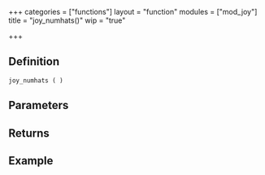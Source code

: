 +++
categories = ["functions"]
layout = "function"
modules = ["mod_joy"]
title = "joy_numhats()"
wip = "true"

+++

## Definition

    joy_numhats ( )

## Parameters

## Returns

## Example

```
```
